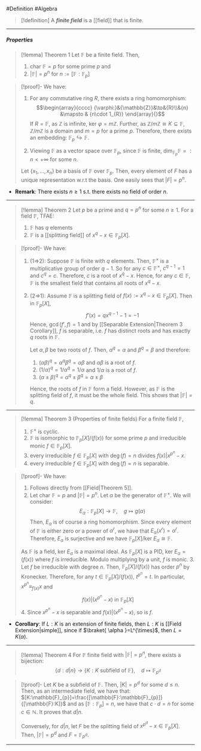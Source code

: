 #Definition #Algebra 
> [!definition]
> A ***finite field*** is a [[field]] that is finite.
---
##### Properties

> [!lemma] Theorem 1
> Let $\mathbb{F}$ be a finite field. Then, 
> 1. $\text{char }\mathbb{F}=p$ for some prime $p$ and 
> 2. $\left| \mathbb{F} \right|=p^n$ for $n:=[\mathbb{F}:\mathbb{F}_{p}]$

> [!proof]-
> We have:
> 1. For any commutative ring $R$, there exists a ring homomorphism: $$\begin{array}{cccc} {\varphi:}&{\mathbb{Z}}&\to&{R}\\&{n} &\mapsto & {n\cdot 1_{R}} \end{array}{}$$If $R=\mathbb{F}$, as $\mathbb{Z}$ is infinite, $\text{ker }\varphi=m\mathbb{Z}$. Further, as $\mathbb{Z} / m\mathbb{Z}\cong K\subseteq \mathbb{F}$,  $\mathbb{Z} / m\mathbb{Z}$ is a domain and $m=p$ for a prime $p$. Therefore, there exists an embedding: $\mathbb{F}_{p}\hookrightarrow \mathbb{F}$. 
> 
> 2. Viewing $\mathbb{F}$ as a vector space over $\mathbb{F}_{p}$, since $\mathbb{F}$ is finite, $\text{dim}_{\mathbb{F}_{p}}\mathbb{F}=:n<+\infty$ for some $n$.
> 
> 	Let $\{ x_{1},\dots,x_{n} \}$ be a basis of $\mathbb{F}$ over $\mathbb{F}_{p}$. Then, every element of $F$ has a unique representation w.r.t the basis. One easily sees that $\left| F \right|=p^n$.
- **Remark**: There exists $n\geq 1$ s.t. there exists no field of order $n$.
---
> [!lemma] Theorem 2
> Let $p$ be a prime and $q=p^n$ for some $n\geq 1$. For a field $\mathbb{F}$, TFAE:
> 1. $\mathbb{F}$ has $q$ elements 
> 2. $\mathbb{F}$ is a [[splitting field]] of $x^q-x\in \mathbb{F}_{p}[X]$. 

> [!proof]-
> We have:
> 1. (1=>2): Suppose $\mathbb{F}$ is finite with $q$ elements. Then, $\mathbb{F}^\times$ is a multiplicative group of order $q-1$. So for any $c\in \mathbb{F}^\times$, $c^{q-1}=1$ and $c^q=c$. Therefore, $c$ is a root of $x^q-x$. Hence, for any $c\in \mathbb{F}$,  $\mathbb{F}$ is the smallest field that contains all roots of $x^q-x$.
> 2. (2=>1): Assume $\mathbb{F}$ is a splitting field of $f(x):=x^q-x\in \mathbb{F}_{p}[X]$. Then in $\mathbb{F}_{p}[X]$,  $$f'(x)=qx^{q-1}-1=-1$$Hence, $\gcd(f',f)=1$ and by [[Separable Extension|Theorem 3 Corollary]], $f$ is separable, i.e. $f$ has distinct roots and has exactly $q$ roots in $\mathbb{F}$. 
>    
>    Let $\alpha,\beta$ be two roots of $f$. Then, $\alpha^q=\alpha$ and $\beta^q=\beta$ and therefore: 
>    1. $(\alpha\beta)^q=\alpha^q\beta^q=\alpha\beta$ and $\alpha\beta$ is a root of $f$. 
>    2. $(1 / \alpha)^q=1 / \alpha^q=1 / \alpha$ and $1 / \alpha$ is a root of $f$.
>    3. $(\alpha\pm\beta)^q=\alpha^q\pm\beta^q=\alpha\pm\beta$
>  
>    Hence, the roots of $f$ in $\mathbb{F}$ form a field. However, as $\mathbb{F}$ is the splitting field of $f$, it must be the whole field. This shows that $\left| \mathbb{F} \right|=q$.
---
> [!lemma] Theorem 3 (Properties of finite fields)
> For a finite field $\mathbb{F}$, 
> 1. $\mathbb{F}^{\times}$ is cyclic.
> 2. $\mathbb{F}$ is isomorphic to $\mathbb{F}_{p}[X] / (f(x))$ for some prime $p$ and irreducible monic $f\in \mathbb{F}_{p}[X]$.
> 3. every irreducible $f\in \mathbb{F}_{p}[X]$ with $\deg(f)=n$ divides $f(x)|x^{p^n}-x$.
> 4. every irreducible $f\in \mathbb{F}_{p}[X]$ with $\deg(f)=n$ is separable.


> [!proof]-
> We have:
> 1. Follows directly from [[Field|Theorem 5]].
> 2. Let $\text{char } \mathbb{F}=p$ and $\left| \mathbb{F} \right|=p^n$. Let $\alpha$ be the generator of $\mathbb{F}^\times$. We will consider: $$E_{\alpha}:\mathbb{F}_{p}[X]\to \mathbb{F},\quad g\mapsto g(\alpha)$$
> 	Then, $E_{\alpha}$ is of course a ring homomorphism. Since every element of $\mathbb{F}$ is either zero or a power of $\alpha^r$, we have that $E_{\alpha}(x^r)=\alpha^r$. Therefore, $E_{\alpha}$ is surjective and we have $\mathbb{F}_{p}[X] / \text{ker }E_{\alpha}\cong \mathbb{F}$.
> 	
> 	As $\mathbb{F}$ is a field, $\text{ker }E_{\alpha}$ is a maximal ideal. As $\mathbb{F}_{p}[X]$ is a PID, $\text{ker }E_{\alpha}=(f(x))$ where $f$ is irreducible. Modulo multiplying by a unit, $f$ is monic. 
> 3. Let $f$ be irreducible with degree $n$. Then, $\mathbb{F}_{p}[X] / (f(x))$ has order $p^n$ by Kronecker. Therefore, for any $t\in \mathbb{F}_{p}[X] / (f(x))$, $t^{p^n}=t$. In particular, $x^{p^n}\equiv_{f(x)}x$ and $$f(x)|(x^{p^n}-x)\text{ in }\mathbb{F}_{p}[X]$$
> 4. Since $x^{p^n}-x$ is separable and $f(x)|(x^{p^n}-x)$, so is $f$. 
- **Corollary**: If $L:K$ is an extension of finite fields, then $L:K$ is [[Field Extension|simple]], since if $\braket{ \alpha  }=L^{\times}$, then $L=K(\alpha)$.
---
> [!lemma] Theorem 4
> For $\mathbb{F}$ finite field with $\left| \mathbb{F} \right|=p^n$, there exists a bijection: $$\{ d:d|n \}\to\{ K:K\text{ subfield of }\mathbb{F} \},\quad d\mapsto \mathbb{F}_{p^d}$$ 

> [!proof]-
> Let $K$ be a subfield of $\mathbb{F}$. Then, $\left| K \right|=p^d$ for some $d\leq n$.  Then, as an intermediate field, we have that: $[K:\mathbb{F}_{p}]=\frac{[\mathbb{F}:\mathbb{F}_{p}]}{[\mathbb{F}:K]}$ and as $[\mathbb{F}:\mathbb{F}_{p}]=n$, we have that $c\cdot d=n$ for some $c\in \mathbb{N}$. It proves that $d|n$.
> 
> Conversely, for $d|n$, let $F$ be the splitting field of $x^{p^d}-x\in \mathbb{F}_{p}[X]$. Then, $\left| \mathbb{F} \right|=p^d$ and $F=\mathbb{F}_{p^d}$.
---